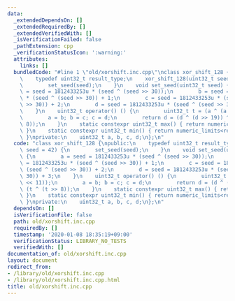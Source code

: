 ```yaml
---
data:
  _extendedDependsOn: []
  _extendedRequiredBy: []
  _extendedVerifiedWith: []
  _isVerificationFailed: false
  _pathExtension: cpp
  _verificationStatusIcon: ':warning:'
  attributes:
    links: []
  bundledCode: "#line 1 \"old/xorshift.inc.cpp\"\nclass xor_shift_128 {\npublic:\n\
    \    typedef uint32_t result_type;\n    xor_shift_128(uint32_t seed = 42) {\n\
    \        set_seed(seed);\n    }\n    void set_seed(uint32_t seed) {\n        a\
    \ = seed = 1812433253u * (seed ^ (seed >> 30));\n        b = seed = 1812433253u\
    \ * (seed ^ (seed >> 30)) + 1;\n        c = seed = 1812433253u * (seed ^ (seed\
    \ >> 30)) + 2;\n        d = seed = 1812433253u * (seed ^ (seed >> 30)) + 3;\n\
    \    }\n    uint32_t operator() () {\n        uint32_t t = (a ^ (a << 11));\n\
    \        a = b; b = c; c = d;\n        return d = (d ^ (d >> 19)) ^ (t ^ (t >>\
    \ 8));\n    }\n    static constexpr uint32_t max() { return numeric_limits<result_type>::max();\
    \ }\n    static constexpr uint32_t min() { return numeric_limits<result_type>::min();\
    \ }\nprivate:\n    uint32_t a, b, c, d;\n};\n"
  code: "class xor_shift_128 {\npublic:\n    typedef uint32_t result_type;\n    xor_shift_128(uint32_t\
    \ seed = 42) {\n        set_seed(seed);\n    }\n    void set_seed(uint32_t seed)\
    \ {\n        a = seed = 1812433253u * (seed ^ (seed >> 30));\n        b = seed\
    \ = 1812433253u * (seed ^ (seed >> 30)) + 1;\n        c = seed = 1812433253u *\
    \ (seed ^ (seed >> 30)) + 2;\n        d = seed = 1812433253u * (seed ^ (seed >>\
    \ 30)) + 3;\n    }\n    uint32_t operator() () {\n        uint32_t t = (a ^ (a\
    \ << 11));\n        a = b; b = c; c = d;\n        return d = (d ^ (d >> 19)) ^\
    \ (t ^ (t >> 8));\n    }\n    static constexpr uint32_t max() { return numeric_limits<result_type>::max();\
    \ }\n    static constexpr uint32_t min() { return numeric_limits<result_type>::min();\
    \ }\nprivate:\n    uint32_t a, b, c, d;\n};\n"
  dependsOn: []
  isVerificationFile: false
  path: old/xorshift.inc.cpp
  requiredBy: []
  timestamp: '2020-01-08 18:35:19+09:00'
  verificationStatus: LIBRARY_NO_TESTS
  verifiedWith: []
documentation_of: old/xorshift.inc.cpp
layout: document
redirect_from:
- /library/old/xorshift.inc.cpp
- /library/old/xorshift.inc.cpp.html
title: old/xorshift.inc.cpp
---
```

